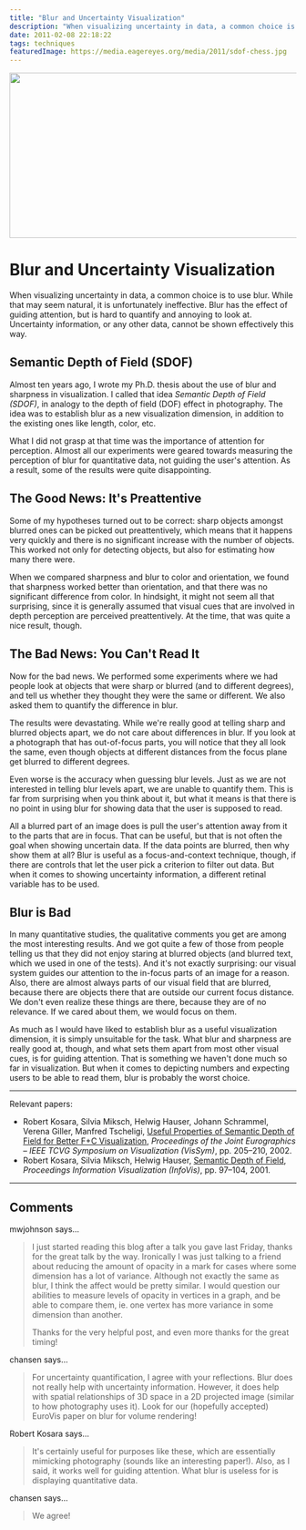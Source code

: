 ```yaml
---
title: "Blur and Uncertainty Visualization"
description: "When visualizing uncertainty in data, a common choice is to use blur. While that may seem natural, it is unfortunately ineffective. Blur has the effect of guiding attention, but is hard to quantify and annoying to look at. Uncertainty information, or any other data, cannot be shown effectively this way."
date: 2011-02-08 22:18:22
tags: techniques
featuredImage: https://media.eagereyes.org/media/2011/sdof-chess.jpg
---
```


<p align="center"><img src="https://media.eagereyes.org/media/2011/sdof-chess.jpg" alt="" width="600" height="290" /></p>

# Blur and Uncertainty Visualization

When visualizing uncertainty in data, a common choice is to use blur. While that may seem natural, it is unfortunately ineffective. Blur has the effect of guiding attention, but is hard to quantify and annoying to look at. Uncertainty information, or any other data, cannot be shown effectively this way.

## Semantic Depth of Field (SDOF)

Almost ten years ago, I wrote my Ph.D. thesis about the use of blur and sharpness in visualization. I called that idea <em>Semantic Depth of Field (SDOF)</em>, in analogy to the depth of field (DOF) effect in photography. The idea was to establish blur as a new visualization dimension, in addition to the existing ones like length, color, etc.

What I did not grasp at that time was the importance of attention for perception. Almost all our experiments were geared towards measuring the perception of blur for quantitative data, not guiding the user's attention. As a result, some of the results were quite disappointing.

## The Good News: It's Preattentive

Some of my hypotheses turned out to be correct: sharp objects amongst blurred ones can be picked out preattentively, which means that it happens very quickly and there is no significant increase with the number of objects. This worked not only for detecting objects, but also for estimating how many there were.

When we compared sharpness and blur to color and orientation, we found that sharpness worked better than orientation, and that there was no significant difference from color. In hindsight, it might not seem all that surprising, since it is generally assumed that visual cues that are involved in depth perception are perceived preattentively. At the time, that was quite a nice result, though.

## The Bad News: You Can't Read It

Now for the bad news. We performed some experiments where we had people look at objects that were sharp or blurred (and to different degrees), and tell us whether they thought they were the same or different. We also asked them to quantify the difference in blur.

The results were devastating. While we're really good at telling sharp and blurred objects apart, we do not care about differences in blur. If you look at a photograph that has out-of-focus parts, you will notice that they all look the same, even though objects at different distances from the focus plane get blurred to different degrees.

Even worse is the accuracy when guessing blur levels. Just as we are not interested in telling blur levels apart, we are unable to quantify them. This is far from surprising when you think about it, but what it means is that there is no point in using blur for showing data that the user is supposed to read.

All a blurred part of an image does is pull the user's attention away from it to the parts that are in focus. That can be useful, but that is not often the goal when showing uncertain data. If the data points are blurred, then why show them at all? Blur is useful as a focus-and-context technique, though, if there are controls that let the user pick a criterion to filter out data. But when it comes to showing uncertainty information, a different retinal variable has to be used.

## Blur is Bad

In many quantitative studies, the qualitative comments you get are among the most interesting results. And we got quite a few of those from people telling us that they did not enjoy staring at blurred objects (and blurred text, which we used in one of the tests). And it's not exactly surprising: our visual system guides our attention to the in-focus parts of an image for a reason. Also, there are almost always parts of our visual field that are blurred, because there are objects there that are outside our current focus distance. We don't even realize these things are there, because they are of no relevance. If we cared about them, we would focus on them.

As much as I would have liked to establish blur as a useful visualization dimension, it is simply unsuitable for the task. What blur and sharpness are really good at, though, and what sets them apart from most other visual cues, is for guiding attention. That is something we haven't done much so far in visualization. But when it comes to depicting numbers and expecting users to be able to read them, blur is probably the worst choice.

<hr />

Relevant papers:
<ul>
	<li>Robert Kosara, Silvia Miksch, Helwig Hauser, Johann Schrammel, Verena Giller, Manfred Tscheligi, <a href="/publications/Kosara-VisSym-2002" target="_blank">Useful Properties of Semantic Depth of Field for Better F+C Visualization</a>, <em>Proceedings of the Joint Eurographics – IEEE TCVG Symposium on Visualization (VisSym)</em>, pp. 205–210, 2002.</li>
	<li>Robert Kosara, Silvia Miksch, Helwig Hauser, <a href="/publications/Kosara-InfoVis-2001" target="_blank">Semantic Depth of Field</a>, <em>Proceedings Information Visualization (InfoVis)</em>, pp. 97–104, 2001.</li>
</ul>


<PostedBy />


<aside class="comments">

---
## Comments

mwjohnson says…
>	I just started reading this blog after a talk you gave last Friday, thanks for the great talk by the way. Ironically I was just talking to a friend about reducing the amount of opacity in a mark for cases where some dimension has a lot of variance. Although not exactly the same as blur, I think the affect would be pretty similar. I would question our abilities to measure levels of opacity in vertices in a graph, and be able to compare them, ie. one vertex has more variance in some dimension than another.
>	
>	Thanks for the very helpful post, and even more thanks for the great timing!

chansen says…
>	For uncertainty quantification, I agree with your reflections.  Blur does not really help with uncertainty information.  However, it does help with spatial relationships of 3D space in a 2D projected image (similar to how photography uses it).  Look for our (hopefully accepted) EuroVis paper on blur for volume rendering!

Robert Kosara says…
>	It's certainly useful for purposes like these, which are essentially mimicking photography (sounds like an interesting paper!). Also, as I said, it works well for guiding attention. What blur is useless for is displaying quantitative data.

chansen says…
>	We agree!

</aside>

